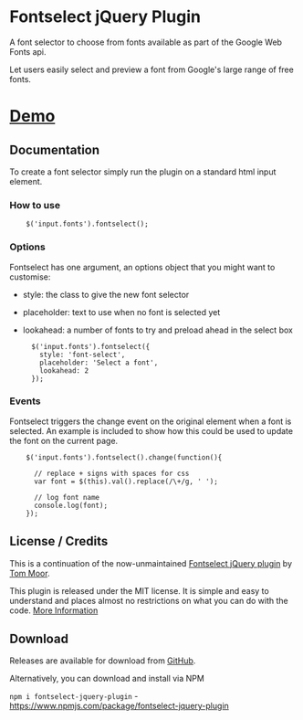 # Fontselect jQuery Plugin

A font selector to choose from fonts available as part of the Google Web Fonts api. 

Let users easily select and preview a font from Google's large range of free fonts.

# [Demo](https://seanvm.github.io/fontselect-jquery-plugin/)

## Documentation

To create a font selector simply run the plugin on a standard html input element.

### How to use

        $('input.fonts').fontselect();

### Options

Fontselect has one argument, an options object that you might want to customise:

* style: the class to give the new font selector
* placeholder: text to use when no font is selected yet
* lookahead: a number of fonts to try and preload ahead in the select box

        $('input.fonts').fontselect({
          style: 'font-select',
          placeholder: 'Select a font',
          lookahead: 2
        });
           
### Events

Fontselect triggers the change event on the original element when a font is selected. 
An example is included to show how this could be used to update the font on the current page.

        $('input.fonts').fontselect().change(function(){
        
          // replace + signs with spaces for css
          var font = $(this).val().replace(/\+/g, ' ');
          
          // log font name
          console.log(font);
        });



## License / Credits

This is a continuation of the now-unmaintained [Fontselect jQuery plugin](https://github.com/tommoor/fontselect-jquery-plugin) by [Tom Moor](https://github.com/tommoor).

This plugin is released under the MIT license. It is simple and easy to understand and places almost no restrictions on what you can do with the code.
[More Information](http://en.wikipedia.org/wiki/MIT_License)


## Download

Releases are available for download from
[GitHub](https://github.com/seanvm/fontselect-jquery-plugin/releases).

Alternatively, you can download and install via NPM

`npm i fontselect-jquery-plugin` - https://www.npmjs.com/package/fontselect-jquery-plugin
